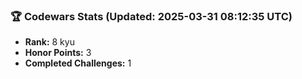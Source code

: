 ### 🏆 Codewars Stats (Updated: 2025-03-31 08:12:35 UTC)

- **Rank:** 8 kyu
- **Honor Points:** 3
- **Completed Challenges:** 1
